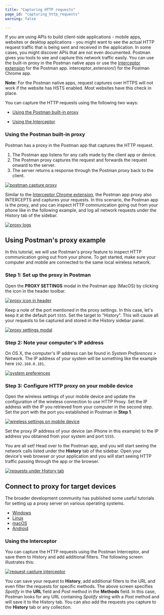 ```yaml
---
title: "Capturing HTTP requests"
page_id: "capturing_http_requests"
warning: false

---
```


If you are using APIs to build client-side applications - mobile apps, websites or desktop applications - you might want to see the actual HTTP request traffic that is being sent and received in the application. In some cases, you might discover APIs that are not even documented. Postman gives you tools to see and capture this network traffic easily. You can use the built-in proxy in the Postman native apps or use the [Interceptor extension](/docs/postman/sending_api_requests/interceptor_extension) for the Postman app. 
interceptor_extension/) for the Postman Chrome app. 

**Note:** For the Postman native apps, request captures over HTTPS will not work if the website has HSTS enabled. Most websites have this check in place.


You can capture the HTTP requests using the following two ways:

* [Using the Postman built-in proxy](#using-the-postman-built-in-proxy) 

* [Using the Interceptor](#using-the-interceptor)

### Using the Postman built-in proxy

Postman has a proxy in the Postman app that captures the HTTP request.

1. The Postman app listens for any calls made by the client app or device.
1. The Postman proxy captures the request and forwards the request onward to the server.
1. The server returns a response through the Postman proxy back to the client.

[![postman capture proxy](https://s3.amazonaws.com/postman-static-getpostman-com/postman-docs/proxymobile.png)](https://s3.amazonaws.com/postman-static-getpostman-com/postman-docs/proxymobile.png)

Similar to the [Interceptor Chrome extension](/docs/postman/sending_api_requests/interceptor_extension/), the Postman app proxy also INTERCEPTS and captures your requests. In this scenario, the Postman app is the proxy, and you can inspect HTTP communication going out from your phone like in the following example, and log all network requests under the History tab of the sidebar.

[![proxy logs](https://s3.amazonaws.com/postman-static-getpostman-com/postman-docs/WS-proxy.logs.png)](https://s3.amazonaws.com/postman-static-getpostman-com/postman-docs/WS-proxy.logs.png)

## Using Postman's proxy example

In this tutorial, we will use Postman's proxy feature to inspect HTTP communication going out from your phone. To get started, make sure your computer and mobile are connected to the same local wireless network.

### Step 1: Set up the proxy in Postman

Open the **PROXY SETTINGS** modal in the Postman app (MacOS) by clicking the icon in the header toolbar.

[![proxy icon in header](https://s3.amazonaws.com/postman-static-getpostman-com/postman-docs/WS-postman-proxy-settings-button.jpg)](https://s3.amazonaws.com/postman-static-getpostman-com/postman-docs/WS-postman-proxy-settings-button.jpg)

Keep a note of the port mentioned in the proxy settings. In this case, let's keep it at the default port ``5555``. Set the target to "History". This will cause all your requests to be captured and stored in the History sidebar panel.

[![proxy settings modal](https://s3.amazonaws.com/postman-static-getpostman-com/postman-docs/Interceptor-Proxy1.png)](https://s3.amazonaws.com/postman-static-getpostman-com/postman-docs/Interceptor-Proxy1.png.jpg)

### Step 2: Note your computer's IP address

On OS X, the computer's IP address can be found in _System Preferences > Network_. The IP address of your system will be something like the example here `192.168.0.101`.

[![system preferences](https://blog.getpostman.com/wp-content/uploads/2016/06/osx-network-settings.png)](https://blog.getpostman.com/wp-content/uploads/2016/06/osx-network-settings.png)

### Step 3: Configure HTTP proxy on your mobile device

Open the wireless settings of your mobile device and update the configuration of the wireless connection to use HTTP Proxy. Set the IP address with the IP you retrieved from your computer in the second step. Set the port with the port you established in Postman in **Step 1**. 

[![wireless settings on mobile device](https://blog.getpostman.com/wp-content/uploads/2016/06/ios-http-proxy-settings.png)](https://blog.getpostman.com/wp-content/uploads/2016/06/ios-http-proxy-settings.png)

Set the proxy IP address of your device (an iPhone in this example) to the IP address you obtained from your system and port ``5555``.

You are all set! Head over to the Postman app, and you will start seeing the network calls listed under the **History** tab of the sidebar. Open your device's web browser or your application and you will start seeing HTTP traffic passing through the app or the browser.

[![requests under History tab](https://s3.amazonaws.com/postman-static-getpostman-com/postman-docs/WS-postman-proxy-history-sidebar.jpg)](https://s3.amazonaws.com/postman-static-getpostman-com/postman-docs/WS-postman-proxy-history-sidebar.jpg)

## Connect to proxy for target devices

The broader development community has published some useful tutorials for setting up a proxy server on various operating systems.

   *   [Windows](https://www.howtogeek.com/tips/how-to-set-your-proxy-settings-in-windows-8.1/)
   *   [Linux](https://www.shellhacks.com/linux-proxy-server-settings-set-proxy-command-line/)
   *   [macOS](https://support.apple.com/en-gb/guide/mac-help/mchlp2591/mac)
   *   [Android](https://www.howtogeek.com/295048/how-to-configure-a-proxy-server-on-android/)


### Using the Interceptor 

You can capture the HTTP requests using the Postman Interceptor, and save them to History and add additional filters. The following screen illustrates this:

[![request capture interceptor](https://s3.amazonaws.com/postman-static-getpostman-com/postman-docs/Interceptor-with-filters2.gif)](https://s3.amazonaws.com/postman-static-getpostman-com/postman-docs/Interceptor-with-filters2.gif)

You can save your request to **History**, add additional filters to the URL and even filter the requests for specific methods. The above screen specifies *Spotify* in the **URL** field and *Post* method in the **Methods** field. In this case, Postman looks for any URL containing *Spotify* string with a *Post* method and will save it to the History tab. You can also add the requests you capture to the **History** tab or any collection. 



